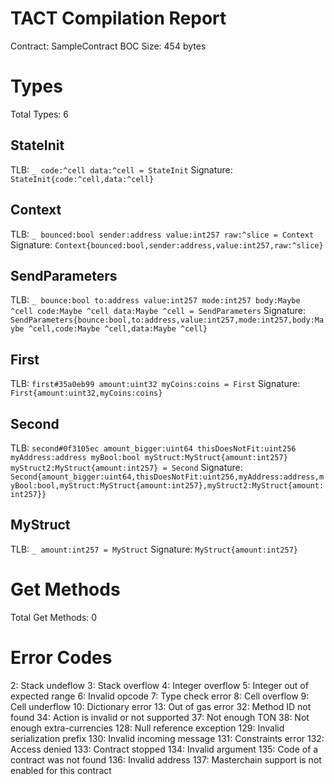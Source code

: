 # TACT Compilation Report
Contract: SampleContract
BOC Size: 454 bytes

# Types
Total Types: 6

## StateInit
TLB: `_ code:^cell data:^cell = StateInit`
Signature: `StateInit{code:^cell,data:^cell}`

## Context
TLB: `_ bounced:bool sender:address value:int257 raw:^slice = Context`
Signature: `Context{bounced:bool,sender:address,value:int257,raw:^slice}`

## SendParameters
TLB: `_ bounce:bool to:address value:int257 mode:int257 body:Maybe ^cell code:Maybe ^cell data:Maybe ^cell = SendParameters`
Signature: `SendParameters{bounce:bool,to:address,value:int257,mode:int257,body:Maybe ^cell,code:Maybe ^cell,data:Maybe ^cell}`

## First
TLB: `first#35a0eb99 amount:uint32 myCoins:coins = First`
Signature: `First{amount:uint32,myCoins:coins}`

## Second
TLB: `second#0f3105ec amount_bigger:uint64 thisDoesNotFit:uint256 myAddress:address myBool:bool myStruct:MyStruct{amount:int257} myStruct2:MyStruct{amount:int257} = Second`
Signature: `Second{amount_bigger:uint64,thisDoesNotFit:uint256,myAddress:address,myBool:bool,myStruct:MyStruct{amount:int257},myStruct2:MyStruct{amount:int257}}`

## MyStruct
TLB: `_ amount:int257 = MyStruct`
Signature: `MyStruct{amount:int257}`

# Get Methods
Total Get Methods: 0

# Error Codes
2: Stack undeflow
3: Stack overflow
4: Integer overflow
5: Integer out of expected range
6: Invalid opcode
7: Type check error
8: Cell overflow
9: Cell underflow
10: Dictionary error
13: Out of gas error
32: Method ID not found
34: Action is invalid or not supported
37: Not enough TON
38: Not enough extra-currencies
128: Null reference exception
129: Invalid serialization prefix
130: Invalid incoming message
131: Constraints error
132: Access denied
133: Contract stopped
134: Invalid argument
135: Code of a contract was not found
136: Invalid address
137: Masterchain support is not enabled for this contract